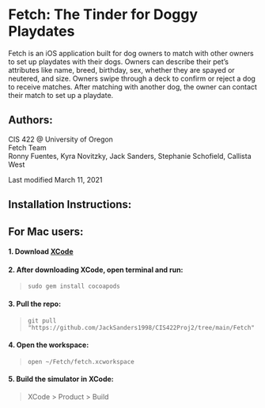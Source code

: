 # Fetch: The Tinder for Doggy Playdates

Fetch is an iOS application built for dog owners to match with other owners to set up playdates with their dogs. Owners can describe their pet’s attributes like name, breed, birthday, sex, whether they are spayed or neutered, and size. Owners swipe through a deck to confirm or reject a dog to receive matches. After matching with another dog, the owner can contact their match to set up a playdate.
## Authors:

CIS 422 @ University of Oregon  
Fetch Team  
Ronny Fuentes, Kyra Novitzky, Jack Sanders, Stephanie Schofield, Callista West  

Last modified March 11, 2021

## Installation Instructions:

## For Mac users:

#### 1. Download [XCode](https://developer.apple.com/xcode/)  
#### 2. After downloading XCode, open terminal and run: 
> `sudo gem install cocoapods`  
#### 3. Pull the repo: 
> `git pull "https://github.com/JackSanders1998/CIS422Proj2/tree/main/Fetch"`    
#### 4. Open the workspace: 
> `open ~/Fetch/fetch.xcworkspace`  
#### 5. Build the simulator in XCode:  
> XCode > Product > Build
